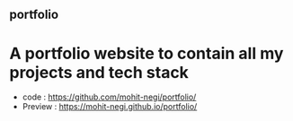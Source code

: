 ## portfolio
# A portfolio website to contain all my projects and tech stack

- code : https://github.com/mohit-negi/portfolio/
- Preview : https://mohit-negi.github.io/portfolio/
